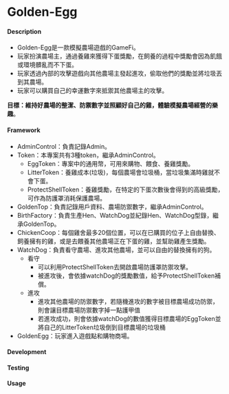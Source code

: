 # Golden-Egg
#### Description
- Golden-Egg是一款模擬農場遊戲的GameFi。
- 玩家扮演農場主，通過養雞來獲得下蛋獎勵，在飼養的過程中獎勵會因為飢餓或環境髒亂而不下蛋。
- 玩家透過內部的攻擊遊戲向其他農場主發起進攻，偷取他們的獎勵並將垃圾丟到其農場。
- 玩家可以購買自己的幸運數字來抵禦其他農場主的攻擊。

**目標：維持好農場的整潔、防禦數字並照顧好自己的雞，體驗模擬農場經營的樂趣**。
#### Framework
- AdminControl：負責記錄Admin。
- Token：本專案共有3種token，繼承AdminControl。
  - EggToken：專案中的通用幣，可用來購物、餵食、養雞獎勵。
  - LitterToken：養雞成本(垃圾)，每個農場會垃圾桶，當垃圾集滿時雞就不會下蛋。
  - ProtectShellToken：養雞獎勵，在特定的下蛋次數後會得到的高級獎勵，可作為防護罩消耗保護農場。
- GoldenTop：負責記錄用戶資料、農場防禦數字，繼承AdminControl。
- BirthFactory：負責生產Hen、WatchDog並紀錄Hen、WatchDog型錄，繼承GoldenTop。
- ChickenCoop：每個雞舍最多20個位置，可以在已購買的位子上自由替換、飼養擁有的雞，或是去餵養其他農場正在下蛋的雞，並幫助雞產生獎勵。
- WatchDog：負責看守農場、進攻其他農場，並可以自由的替換擁有的狗。
  - 看守
    - 可以利用ProtectShellToken去開啟農場防護罩防禦攻擊。
    - 被進攻後，會依據watchDog的獎勵數值，給予ProtectShellToken補償。
  - 進攻
    - 進攻其他農場的防禦數字，若隨機進攻的數字被目標農場成功防禦，則會讓目標農場防禦數字掉一點護甲值
    - 若進攻成功，則會依據watchDog的數值獲得目標農場的EggToken並將自己的LitterToken垃圾倒到目標農場的垃圾桶
- GoldenEgg：玩家進入遊戲點和購物商場。

#### Development
#### Testing
#### Usage
